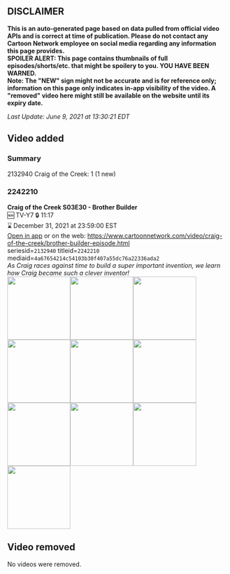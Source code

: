 ## DISCLAIMER
**This is an auto-generated page based on data pulled from official video APIs and is correct at time of publication. Please do not contact any Cartoon Network employee on social media regarding any information this page provides.**  
**SPOILER ALERT: This page contains thumbnails of full episodes/shorts/etc. that might be spoilery to you. YOU HAVE BEEN WARNED.**  
**Note: The "NEW" sign might not be accurate and is for reference only; information on this page only indicates in-app visibility of the video. A "removed" video here might still be available on the website until its expiry date.**  

_Last Update: June 9, 2021 at 13:30:21 EDT_
## Video added
### Summary
2132940 Craig of the Creek: 1 (1 new)  
### 2242210
**Craig of the Creek S03E30 - Brother Builder**  
🆕 TV-Y7 🔒 11:17  
⌛ December 31, 2021 at 23:59:00 EST  
[Open in app](https://cnvideo.sercomkc.org/redirector.html?type=cnapp&seriesid=2132940&titleid=2242210&mediaid=4a67654214c54103b30f407a55dc76a22336ada2) or on the web: https://www.cartoonnetwork.com/video/craig-of-the-creek/brother-builder-episode.html  
seriesid=`2132940` titleid=`2242210` mediaid=`4a67654214c54103b30f407a55dc76a22336ada2`  
_As Craig races against time to build a super important invention, we learn how Craig became such a clever inventor!_  
<a href="https://s3.amazonaws.com/cartoonorchestrator/2242210_001_1280x720.jpg"><img src="https://s3.amazonaws.com/cartoonorchestrator/2242210_001_640x360.jpg" height="144px" /></a><a href="https://s3.amazonaws.com/cartoonorchestrator/2242210_002_1280x720.jpg"><img src="https://s3.amazonaws.com/cartoonorchestrator/2242210_002_640x360.jpg" height="144px" /></a><a href="https://s3.amazonaws.com/cartoonorchestrator/2242210_003_1280x720.jpg"><img src="https://s3.amazonaws.com/cartoonorchestrator/2242210_003_640x360.jpg" height="144px" /></a><a href="https://s3.amazonaws.com/cartoonorchestrator/2242210_004_1280x720.jpg"><img src="https://s3.amazonaws.com/cartoonorchestrator/2242210_004_640x360.jpg" height="144px" /></a><a href="https://s3.amazonaws.com/cartoonorchestrator/2242210_005_1280x720.jpg"><img src="https://s3.amazonaws.com/cartoonorchestrator/2242210_005_640x360.jpg" height="144px" /></a><a href="https://s3.amazonaws.com/cartoonorchestrator/2242210_006_1280x720.jpg"><img src="https://s3.amazonaws.com/cartoonorchestrator/2242210_006_640x360.jpg" height="144px" /></a><a href="https://s3.amazonaws.com/cartoonorchestrator/2242210_007_1280x720.jpg"><img src="https://s3.amazonaws.com/cartoonorchestrator/2242210_007_640x360.jpg" height="144px" /></a><a href="https://s3.amazonaws.com/cartoonorchestrator/2242210_008_1280x720.jpg"><img src="https://s3.amazonaws.com/cartoonorchestrator/2242210_008_640x360.jpg" height="144px" /></a><a href="https://s3.amazonaws.com/cartoonorchestrator/2242210_009_1280x720.jpg"><img src="https://s3.amazonaws.com/cartoonorchestrator/2242210_009_640x360.jpg" height="144px" /></a><a href="https://s3.amazonaws.com/cartoonorchestrator/2242210_010_1280x720.jpg"><img src="https://s3.amazonaws.com/cartoonorchestrator/2242210_010_640x360.jpg" height="144px" /></a>
## Video removed
No videos were removed.  
